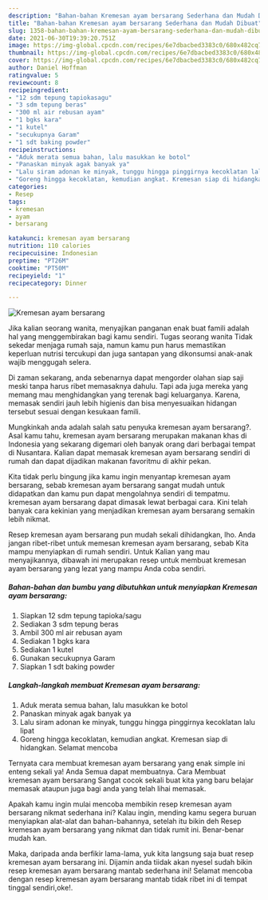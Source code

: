 ```yaml
---
description: "Bahan-bahan Kremesan ayam bersarang Sederhana dan Mudah Dibuat"
title: "Bahan-bahan Kremesan ayam bersarang Sederhana dan Mudah Dibuat"
slug: 1358-bahan-bahan-kremesan-ayam-bersarang-sederhana-dan-mudah-dibuat
date: 2021-06-30T19:39:20.751Z
image: https://img-global.cpcdn.com/recipes/6e7dbacbed3383c0/680x482cq70/kremesan-ayam-bersarang-foto-resep-utama.jpg
thumbnail: https://img-global.cpcdn.com/recipes/6e7dbacbed3383c0/680x482cq70/kremesan-ayam-bersarang-foto-resep-utama.jpg
cover: https://img-global.cpcdn.com/recipes/6e7dbacbed3383c0/680x482cq70/kremesan-ayam-bersarang-foto-resep-utama.jpg
author: Daniel Hoffman
ratingvalue: 5
reviewcount: 8
recipeingredient:
- "12 sdm tepung tapiokasagu"
- "3 sdm tepung beras"
- "300 ml air rebusan ayam"
- "1 bgks kara"
- "1 kutel"
- "secukupnya Garam"
- "1 sdt baking powder"
recipeinstructions:
- "Aduk merata semua bahan, lalu masukkan ke botol"
- "Panaskan minyak agak banyak ya"
- "Lalu siram adonan ke minyak, tunggu hingga pinggirnya kecoklatan lalu lipat"
- "Goreng hingga kecoklatan, kemudian angkat. Kremesan siap di hidangkan. Selamat mencoba"
categories:
- Resep
tags:
- kremesan
- ayam
- bersarang

katakunci: kremesan ayam bersarang 
nutrition: 110 calories
recipecuisine: Indonesian
preptime: "PT26M"
cooktime: "PT50M"
recipeyield: "1"
recipecategory: Dinner

---
```



![Kremesan ayam bersarang](https://img-global.cpcdn.com/recipes/6e7dbacbed3383c0/680x482cq70/kremesan-ayam-bersarang-foto-resep-utama.jpg)

Jika kalian seorang wanita, menyajikan panganan enak buat famili adalah hal yang menggembirakan bagi kamu sendiri. Tugas seorang  wanita Tidak sekedar menjaga rumah saja, namun kamu pun harus memastikan keperluan nutrisi tercukupi dan juga santapan yang dikonsumsi anak-anak wajib menggugah selera.

Di zaman  sekarang, anda sebenarnya dapat mengorder olahan siap saji meski tanpa harus ribet memasaknya dahulu. Tapi ada juga mereka yang memang mau menghidangkan yang terenak bagi keluarganya. Karena, memasak sendiri jauh lebih higienis dan bisa menyesuaikan hidangan tersebut sesuai dengan kesukaan famili. 



Mungkinkah anda adalah salah satu penyuka kremesan ayam bersarang?. Asal kamu tahu, kremesan ayam bersarang merupakan makanan khas di Indonesia yang sekarang digemari oleh banyak orang dari berbagai tempat di Nusantara. Kalian dapat memasak kremesan ayam bersarang sendiri di rumah dan dapat dijadikan makanan favoritmu di akhir pekan.

Kita tidak perlu bingung jika kamu ingin menyantap kremesan ayam bersarang, sebab kremesan ayam bersarang sangat mudah untuk didapatkan dan kamu pun dapat mengolahnya sendiri di tempatmu. kremesan ayam bersarang dapat dimasak lewat berbagai cara. Kini telah banyak cara kekinian yang menjadikan kremesan ayam bersarang semakin lebih nikmat.

Resep kremesan ayam bersarang pun mudah sekali dihidangkan, lho. Anda jangan ribet-ribet untuk memesan kremesan ayam bersarang, sebab Kita mampu menyiapkan di rumah sendiri. Untuk Kalian yang mau menyajikannya, dibawah ini merupakan resep untuk membuat kremesan ayam bersarang yang lezat yang mampu Anda coba sendiri.

<!--inarticleads1-->

##### Bahan-bahan dan bumbu yang dibutuhkan untuk menyiapkan Kremesan ayam bersarang:

1. Siapkan 12 sdm tepung tapioka/sagu
1. Sediakan 3 sdm tepung beras
1. Ambil 300 ml air rebusan ayam
1. Sediakan 1 bgks kara
1. Sediakan 1 kutel
1. Gunakan secukupnya Garam
1. Siapkan 1 sdt baking powder




<!--inarticleads2-->

##### Langkah-langkah membuat Kremesan ayam bersarang:

1. Aduk merata semua bahan, lalu masukkan ke botol
1. Panaskan minyak agak banyak ya
1. Lalu siram adonan ke minyak, tunggu hingga pinggirnya kecoklatan lalu lipat
1. Goreng hingga kecoklatan, kemudian angkat. Kremesan siap di hidangkan. Selamat mencoba




Ternyata cara membuat kremesan ayam bersarang yang enak simple ini enteng sekali ya! Anda Semua dapat membuatnya. Cara Membuat kremesan ayam bersarang Sangat cocok sekali buat kita yang baru belajar memasak ataupun juga bagi anda yang telah lihai memasak.

Apakah kamu ingin mulai mencoba membikin resep kremesan ayam bersarang nikmat sederhana ini? Kalau ingin, mending kamu segera buruan menyiapkan alat-alat dan bahan-bahannya, setelah itu bikin deh Resep kremesan ayam bersarang yang nikmat dan tidak rumit ini. Benar-benar mudah kan. 

Maka, daripada anda berfikir lama-lama, yuk kita langsung saja buat resep kremesan ayam bersarang ini. Dijamin anda tiidak akan nyesel sudah bikin resep kremesan ayam bersarang mantab sederhana ini! Selamat mencoba dengan resep kremesan ayam bersarang mantab tidak ribet ini di tempat tinggal sendiri,oke!.

